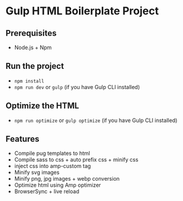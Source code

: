 # Gulp HTML Boilerplate Project

## Prerequisites

- Node.js + Npm

## Run the project

- `npm install`
- `npm run dev` or `gulp` (if you have Gulp CLI installed)

## Optimize the HTML

- `npm run optimize` or `gulp optimize` (if you have Gulp CLI installed)

## Features

- Compile pug templates to html
- Compile sass to css + auto prefix css + minify css
- inject css into amp-custom tag
- Minify svg images
- Minify png, jpg images + webp conversion
- Optimize html using Amp optimizer
- BrowserSync + live reload
